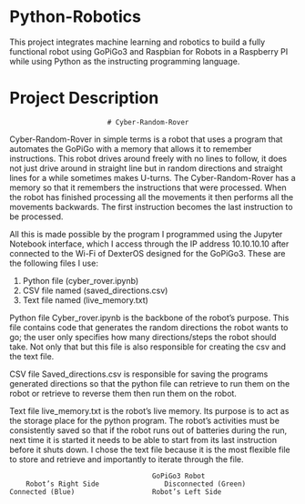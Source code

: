 # Python-Robotics
This project integrates machine learning and robotics to build a fully functional robot using GoPiGo3 and Raspbian for Robots in a Raspberry PI while using Python as the instructing programming language. 

# Project Description
							# Cyber-Random-Rover


Cyber-Random-Rover in simple terms is a robot that uses a program that automates the GoPiGo with a memory that allows it to remember instructions. This robot drives around freely with no lines to follow, it does not just drive around in straight line but in random directions and straight lines for a while sometimes makes U-turns. The Cyber-Random-Rover has a memory so that it remembers the instructions that were processed. When the robot has finished processing all the movements it then performs all the movements backwards. The first instruction becomes the last instruction to be processed.

All this is made possible by the program I programmed using the Jupyter Notebook interface, which I access through the IP address 10.10.10.10 after connected to the Wi-Fi of DexterOS designed for the GoPiGo3. 
These are the following files I use:
1)	Python file (cyber_rover.ipynb)
2)	CSV file named (saved_directions.csv) 
3)	Text file named (live_memory.txt)

Python file 
Cyber_rover.ipynb is the backbone of the robot’s purpose. This file contains code that generates the random directions the robot wants to go; the user only specifies how many directions/steps the robot should take. Not only that but this file is also responsible for creating the csv and the text file.

CSV file
Saved_directions.csv is responsible for saving the programs generated directions so that the python file can retrieve to run them on the robot or retrieve to reverse them then run them on the robot.

Text file 
live_memory.txt is the robot’s live memory. Its purpose is to act as the storage place for the python program. The robot’s activities must be consistently saved so that if the robot runs out of batteries during the run, next time it is started it needs to be able to start from its last instruction before it shuts down. I chose the text file because it is the most flexible file to store and retrieve and importantly to iterate through the file.

					
					                   GoPiGo3 Robot
        Robot’s Right Side                Disconnected (Green)     Connected (Blue)                   Robot’s Left Side

       
